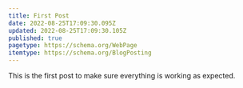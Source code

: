 ```yaml
---
title: First Post
date: 2022-08-25T17:09:30.095Z
updated: 2022-08-25T17:09:30.105Z
published: true
pagetype: https://schema.org/WebPage
itemtype: https://schema.org/BlogPosting
---
```

This is the first post to make sure everything is working as expected.